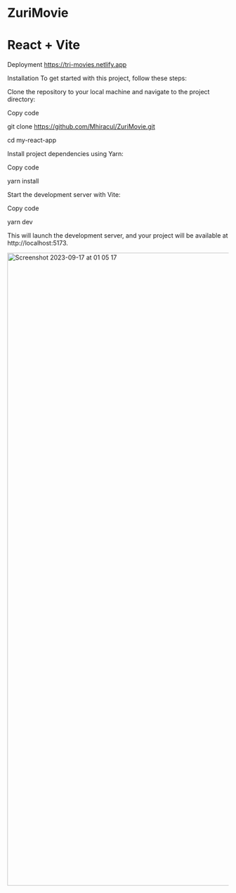 # ZuriMovie

# React + Vite
Deployment
https://tri-movies.netlify.app

Installation
To get started with this project, follow these steps:

Clone the repository to your local machine and navigate to the project directory:

Copy code

git clone https://github.com/Mhiracul/ZuriMovie.git

cd my-react-app

Install project dependencies using Yarn:

Copy code

yarn install

Start the development server with Vite:

Copy code

yarn dev

This will launch the development server, and your project will be available at http://localhost:5173.

<img width="1440" alt="Screenshot 2023-09-17 at 01 05 17" src="https://github.com/Mhiracul/ZuriMovie/assets/106194709/a61ddbd3-35bd-43d6-8cca-d81cf336f13b">
